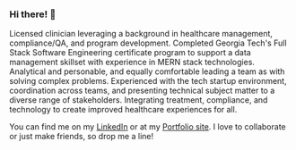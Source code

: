 ### Hi there! 👋
Licensed clinician leveraging a background in healthcare management, compliance/QA, and program development. Completed Georgia Tech's Full Stack Software Engineering certificate program to support a data management skillset with experience in MERN stack technologies. Analytical and personable, and equally comfortable leading a team as with solving complex problems. Experienced with the tech startup environment, coordination across teams, and presenting technical subject matter to a diverse range of stakeholders. Integrating treatment, compliance, and technology to create improved healthcare experiences for all.

You can find me on my [LinkedIn](https://www.linkedin.com/in/amandacdulaney/) or at my [Portfolio site](https://quadrilateral0.github.io/ACD-Portfolio/). I love to collaborate or just make friends, so drop me a line!

<!-- I am a licensed mental health clinician leveraging a background in healthcare management, compliance/QA, and clinical psychology. I am currently enrolled in Georgia Tech's Full Stack Coding certificate program to support a data management skill set with an emphasis on backend and database technologies.

I have a Master of Science in Clinical Psychology (USC) and I presently work in mental health compliance and quality assurance as a Licensing & Regulatory Compliance Manager for a mental health tech start-up. Prior to my current role, I served as Director of an addiction treatment facility.

Working in these fields has demonstrated the need for innovative assistive technologies in the health sector, and I am excited to knit together my interests in mental healthcare, compliance, and software engineering to create a better healthcare experience for all. -->

<!--
**Quadrilateral0/Quadrilateral0** is a ✨ _special_ ✨ repository because its `README.md` (this file) appears on your GitHub profile.

Here are some ideas to get you started:

- 🔭 I’m currently working on ...
- 🌱 I’m currently learning ...
- 👯 I’m looking to collaborate on ...
- 🤔 I’m looking for help with ...
- 💬 Ask me about ...
- 📫 How to reach me: ...
- 😄 Pronouns: ...
- ⚡ Fun fact: ...
-->

